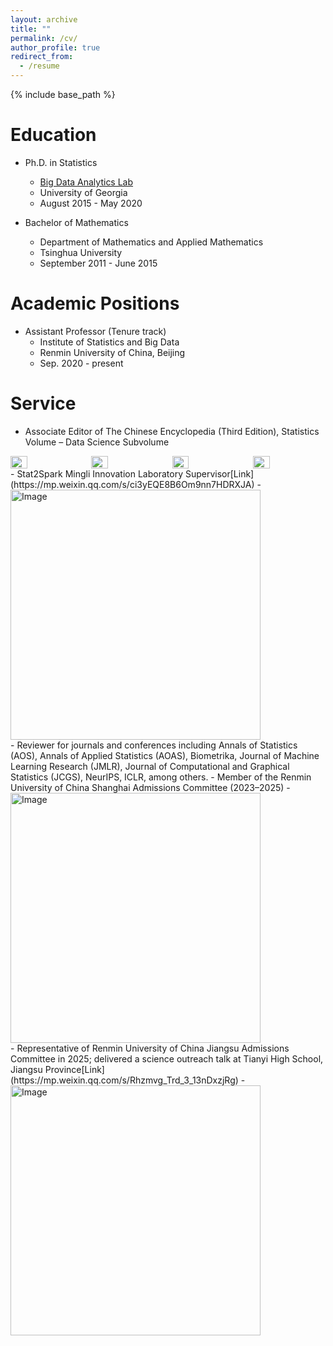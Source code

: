 ```yaml
---
layout: archive
title: ""
permalink: /cv/
author_profile: true
redirect_from:
  - /resume
---
```


{% include base_path %}

Education
======
- Ph.D. in Statistics<br> 
  - [Big Data Analytics Lab](https://bdalpingio.github.io/)<br>
  - University of Georgia<br>
  - August 2015 - May 2020

- Bachelor of Mathematics<br>
  - Department of Mathematics and Applied Mathematics<br>
  - Tsinghua University<br>
  - September 2011 - June 2015

Academic Positions
======
- Assistant Professor (Tenure track)
  - Institute of Statistics and Big Data 
  - Renmin University of China, Beijing
  - Sep. 2020 - present


Service
=====
- Associate Editor of The Chinese Encyclopedia (Third Edition), Statistics Volume – Data Science Subvolume
<div style="display: flex; justify-content: space-between; flex-wrap: wrap; gap: 10px;">
  <img src="https://cheng-bdal.github.io//images/百科全书P1.png" style="width: 23%;">
  <img src="https://cheng-bdal.github.io//images/百科全书P2.png" style="width: 23%;">
  <img src="https://cheng-bdal.github.io//images/百科全书P3.png" style="width: 23%;">
  <img src="https://cheng-bdal.github.io//images/百科全书P4.png" style="width: 23%;">
</div>
- Stat2Spark Mingli Innovation Laboratory Supervisor[Link](https://mp.weixin.qq.com/s/ci3yEQE8B6Om9nn7HDRXJA)
- <img src="https://cheng-bdal.github.io//images/明理创新实验室.png" alt="Image" width="400"><br>
- Reviewer for journals and conferences including Annals of Statistics (AOS), Annals of Applied Statistics (AOAS), Biometrika, Journal of Machine Learning Research (JMLR), Journal of Computational and Graphical Statistics (JCGS), NeurIPS, ICLR, among others.
- Member of the Renmin University of China Shanghai Admissions Committee (2023–2025)
- <img src="https://cheng-bdal.github.io//images/上海招生.jpg" alt="Image" width="400"><br>
- Representative of Renmin University of China Jiangsu Admissions Committee in 2025; delivered a science outreach talk at Tianyi High School, Jiangsu Province[Link](https://mp.weixin.qq.com/s/Rhzmvg_Trd_3_13nDxzjRg)
- <img src="https://cheng-bdal.github.io//images/江苏省招生.jpg" alt="Image" width="400"><br>




